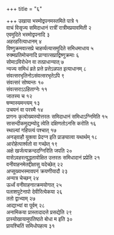 +++
title = "६"

+++
उखाया भस्मोद्वपनमस्तमिते पात्रे १  
वाचं विसृज्य समिदाधानं रात्रीं रात्रीमप्रयावमिती २  
एवमुदिते भस्मोद्वपनादि ३  
अहरहरित्याधानम् ४  
विष्णुक्रमवात्सप्रे चाहर्व्यत्यासमुदिते समिधमाधाय ५  
रुक्मप्रतिमोचनादि प्राग्वात्सप्राद्विष्णुक्रमाः ६  
सोमाऽविरोधेन वा तत्प्राधान्यात् ७  
न्यज्य समिधं व्रते प्रत्ते प्रत्तेऽन्नपत इत्याधानम् ८  
संवत्सरभृतिनोऽसंवत्सरभृतेऽपि ९  
संवत्सरं सोष्यन्तः १०  
संवत्सराऽऽहिताग्नेः ११  
जातस्य च १२  
षण्मास्यमन्त्यम् १३  
उचयनं वा परस्मै १४  
प्रागनः कृत्वोख्यस्योत्तरतः समिदाधानं समिधाऽग्निमिति १५  
सासन्दीकमुद्यम्योदु त्वेति दक्षिणतोऽनसि करोति १६  
स्थाल्यां गहिपत्यं पश्चात् १७  
अनड्वाहौ युक्त्वा प्रेदग्न इति प्राङ्यात्वा यथार्थम् १८  
आरोहेत्पार्श्वतो वा गच्छेत् १९  
अक्षे खर्जत्यक्रन्ददग्निरिति जपति २०  
वासेऽवहरत्युद्धतावोक्षित उत्तरतः समिधादानं प्रप्रेति २१  
वनीवाहनमेतद्दीक्षासु यदेच्छेत् २२  
अप्सूख्यभस्मावपनं क्रयणीयादौ २३  
अन्यत्र चेच्छन् २४  
ऊर्ध्वं वनीवाहनात्क्रमयोगात् २५  
पलाशपुटेनापो देवीरित्येकया २६  
ततो द्वाभ्याम् २७  
आद्याभ्यां वा पूर्वम् २८  
अनामिकया प्रास्तादादत्ते प्रसद्येति २९  
प्रास्योखायामुपतिष्ठते बोधा म इति ३०  
प्रायश्चितिं समिधोपहत्य ३१  
